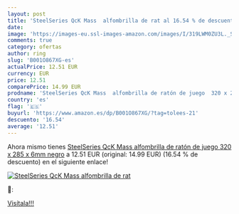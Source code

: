 ```yaml
---
layout: post
title: 'SteelSeries QcK Mass  alfombrilla de rat al 16.54 % de descuento'
date: 
image: 'https://images-eu.ssl-images-amazon.com/images/I/319LWM0ZU3L._SL200_.jpg'
comments: true
category: ofertas
author: ring
slug: 'B001O867XG-es'
actualPrice: 12.51 EUR
currency: EUR
price: 12.51
comparePrice: 14.99 EUR
prodname: 'SteelSeries QcK Mass  alfombrilla de ratón de juego  320 x 285 x 6mm  negro'
country: 'es'
flag: '🇪🇸'
buyurl: 'https://www.amazon.es/dp/B001O867XG/?tag=tolees-21'
descuento: '16.54'
average: '12.51'
---
```


Ahora mismo tienes [SteelSeries QcK Mass  alfombrilla de ratón de juego  320 x 285 x 6mm  negro](https://www.amazon.es/dp/B001O867XG/?tag=tolees-21) a 12.51 EUR (original: 14.99 EUR) (16.54 %  de descuento) en el siguiente enlace!

[![SteelSeries QcK Mass  alfombrilla de rat](https://images-eu.ssl-images-amazon.com/images/I/319LWM0ZU3L._SL200_.jpg)](https://www.amazon.es/dp/B001O867XG/?tag=tolees-21)

🔎:


[Visítala!!!](https://www.amazon.es/dp/B001O867XG/?tag=tolees-21)
